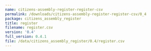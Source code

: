 ```yaml
---
name: citizens-assembly-register-register-csv
permalink: /downloads/citizens-assembly-register-register-csv/0_4
package: citizens_assembly_register
title: register
filename: register.csv
version: '0.4'
full_version: 0.4.1
file: /data/citizens_assembly_register/0.4/register.csv
---
```

